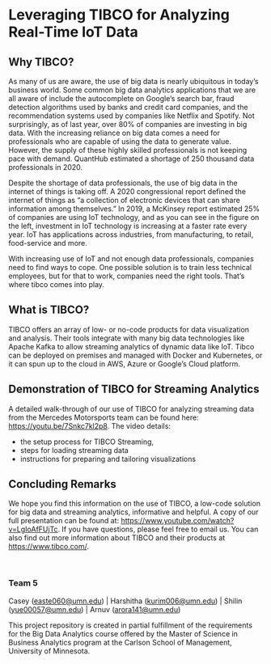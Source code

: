# Leveraging TIBCO for Analyzing Real-Time IoT Data

## Why TIBCO?

As many of us are aware, the use of big data is nearly ubiquitous in today’s business world. Some common big data analytics applications that we are all aware of include the autocomplete on Google’s search bar, fraud detection algorithms used by banks and credit card companies, and the recommendation systems used by companies like Netflix and Spotify. Not surprisingly, as of last year, over 80% of companies are investing in big data. With the increasing reliance on big data comes a need for professionals who are capable of using the data to generate value. However, the supply of these highly skilled professionals is not keeping pace with demand. QuantHub estimated a shortage of 250 thousand data professionals in 2020.

Despite the shortage of data professionals, the use of big data in the internet of things is taking off. A 2020 congressional report defined the internet of things as “a collection of electronic devices that can share information among themselves.” In 2019, a McKinsey report estimated 25% of companies are using IoT technology, and as you can see in the figure on the left, investment in IoT technology is increasing at a faster rate every year. IoT has applications across industries, from manufacturing, to retail, food-service and more.

With increasing use of IoT and not enough data professionals, companies need to find ways to cope. One possible solution is to train less technical employees, but for that to work, companies need the right tools. That’s where tibco comes into play.

## What is TIBCO?

TIBCO offers an array of low- or no-code products for data visualization and analysis. Their tools integrate with many big data technologies like Apache Kafka to allow streaming analytics of dynamic data like IoT. Tibco can be deployed on premises and managed with Docker and Kubernetes, or it can spun up to the cloud in AWS, Azure or Google’s Cloud platform.

## Demonstration of TIBCO for Streaming Analytics

A detailed walk-through of our use of TIBCO for analyzing streaming data from the Mercedes Motorsports team can be found here: https://youtu.be/7Snkc7kl2p8. The video details: 

- the setup process for TIBCO Streaming, 
- steps for loading streaming data
- instructions for preparing and tailoring visualizations

## Concluding Remarks

We hope you find this information on the use of TIBCO, a low-code solution for big data and streaming analytics, informative and helpful. A copy of our full presentation can be found at: https://www.youtube.com/watch?v=LgIoAfFUjTc. If you have questions, please feel free to email us. You can also find out more information about TIBCO and their products at https://www.tibco.com/.

<br>

### Team 5  

Casey (easte060@umn.edu) | Harshitha (kurim006@umn.edu) | Shilin (yue00057@umn.edu) | Arnuv (arora141@umn.edu)


This project repository is created in partial fulfillment of the requirements for the Big Data Analytics course offered by the Master of Science in Business Analytics program at the Carlson School of Management, University of Minnesota.
